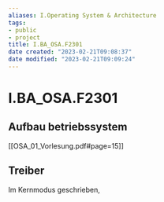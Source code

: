 ```yaml
---
aliases: I.Operating System & Architecture
tags:
- public
- project
title: I.BA_OSA.F2301
date created: "2023-02-21T09:08:37"
date modified: "2023-02-21T09:09:24"
---
```


# I.BA_OSA.F2301

## Aufbau betriebssystem
[[OSA_01_Vorlesung.pdf#page=15]]

## Treiber

Im Kernmodus geschrieben, 
